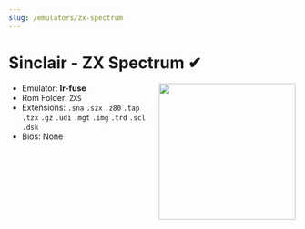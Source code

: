```yaml
---
slug: /emulators/zx-spectrum
---
```


# Sinclair - ZX Spectrum ✔

<img src="https://user-images.githubusercontent.com/44569252/188292803-9a311ecd-c000-4bc9-9c1b-8770ef076a32.png" align="right" width="240" />

- Emulator: **lr-fuse**
- Rom Folder: `ZXS`
- Extensions: `.sna` `.szx` `.z80` `.tap` `.tzx` `.gz` `.udi` `.mgt` `.img` `.trd` `.scl` `.dsk`
- Bios: None
